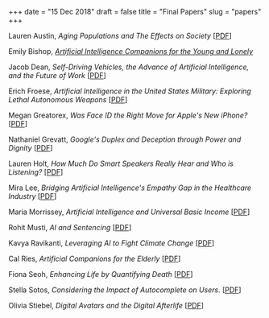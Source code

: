 +++
date = "15 Dec 2018"
draft = false
title = "Final Papers"
slug = "papers"
+++

Lauren Austin, _Aging Populations and The Effects on Society_ [[PDF](/docs/papers/aging.pdf)]

Emily Bishop, [_Artificial Intelligence Companions for the Young and Lonely_](https://medium.com/@embish818/artificial-intelligence-companions-for-the-young-and-lonely-13ab12916354)

Jacob Dean, _Self-Driving Vehicles, the Advance of Artificial Intelligence, and the Future of Work_ [[PDF](/docs/papers/selfdrivingwork.pdf)]

Erich Froese, _Artificial Intelligence in the United States Military: Exploring Lethal Autonomous Weapons_ [[PDF](/docs/papers/lethal_autonomous_weapons.pdf)]

Megan Greatorex, _Was Face ID the Right Move for Apple's New iPhone?_ [[PDF](/docs/papers/faceid.pdf)]

Nathaniel Grevatt, _Google's Duplex and Deception through Power and Dignity_ [[PDF](/docs/papers/duplex.pdf)]

Lauren Holt, _How Much Do Smart Speakers Really Hear and Who is Listening?_ [[PDF](/docs/papers/smart_speakers.pdf)]

Mira Lee, _Bridging Artificial Intelligence's Empathy Gap in the Healthcare Industry_ [[PDF](/docs/papers/empathy_gap.pdf)]

Maria Morrissey, _Artificial Intelligence and Universal Basic Income_ [[PDF](/docs/papers/ubi.pdf)]

Rohit Musti, _AI and Sentencing_ [[PDF](/docs/papers/sentencing.pdf)]

Kavya Ravikanti, _Leveraging AI to Fight Climate Change_ [[PDF](/docs/papers/climate.pdf)]

Cal Ries, _Artificial Companions for the Elderly_ [[PDF](/docs/papers/artificial_companions.pdf)]

Fiona Seoh, _Enhancing Life by Quantifying Death_ [[PDF](/docs/papers/healthcare.pdf)]

Stella Sotos, _Considering the Impact of Autocomplete on Users_. [[PDF](/docs/papers/autocomplete.pdf)]

Olivia Stiebel, _Digital Avatars and the Digital Afterlife_ [[PDF](/docs/papers/avatars.pdf)]